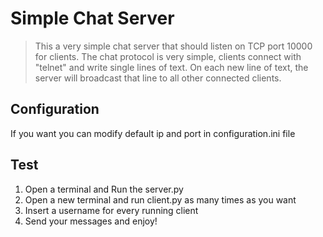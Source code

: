 
# Simple Chat Server

> This a very simple chat server that should listen on TCP port 10000 for clients. The chat protocol is very simple, clients connect with "telnet" and write single lines of text. On each new line of text, the server will broadcast that line to all other connected clients.

## Configuration
  If you want you can modify default ip and port in configuration.ini file 


## Test

 1) Open a terminal and Run the server.py
 2) Open a new terminal and run client.py as many times as you want
 3) Insert a username for every running client
 4) Send your messages and enjoy!
